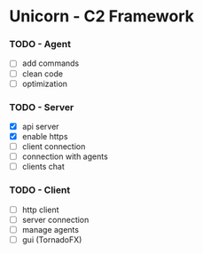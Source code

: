 # Unicorn - C2 Framework

### TODO - Agent
- [ ] add commands
- [ ] clean code
- [ ] optimization

### TODO - Server
- [X] api server
- [X] enable https
- [ ] client connection
- [ ] connection with agents
- [ ] clients chat

### TODO - Client
- [ ] http client
- [ ] server connection
- [ ] manage agents
- [ ] gui (TornadoFX)
